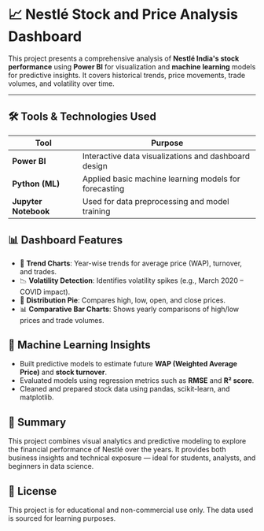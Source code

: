 # 📈 Nestlé Stock and Price Analysis Dashboard

This project presents a comprehensive analysis of **Nestlé India's stock performance** using **Power BI** for visualization and **machine learning** models for predictive insights. It covers historical trends, price movements, trade volumes, and volatility over time.

---

## 🛠️ Tools & Technologies Used

| Tool           | Purpose                                             |
|----------------|-----------------------------------------------------|
| **Power BI**   | Interactive data visualizations and dashboard design|
| **Python (ML)**| Applied basic machine learning models for forecasting|
| **Jupyter Notebook** | Used for data preprocessing and model training |


## 📊 Dashboard Features

- 📆 **Trend Charts**: Year-wise trends for average price (WAP), turnover, and trades.
- 📉 **Volatility Detection**: Identifies volatility spikes (e.g., March 2020 – COVID impact).
- 🥧 **Distribution Pie**: Compares high, low, open, and close prices.
- 📊 **Comparative Bar Charts**: Shows yearly comparisons of high/low prices and trade volumes.


## 🤖 Machine Learning Insights

- Built predictive models to estimate future **WAP (Weighted Average Price)** and **stock turnover**.
- Evaluated models using regression metrics such as **RMSE** and **R² score**.
- Cleaned and prepared stock data using pandas, scikit-learn, and matplotlib.

## 📌 Summary

This project combines visual analytics and predictive modeling to explore the financial performance of Nestlé over the years. It provides both business insights and technical exposure — ideal for students, analysts, and beginners in data science.

## 📜 License

This project is for educational and non-commercial use only. The data used is sourced for learning purposes.
